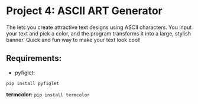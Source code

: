 # Project 4: ASCII ART Generator

The lets you create attractive text designs using ASCII characters. You input your text and pick a color, and the program transforms it into a large, stylish banner.
Quick and fun way to make your text look cool! 

## Requirements:
* pyfiglet:
 ```
pip install pyfiglet
```
**termcolor:** `pip install termcolor`
